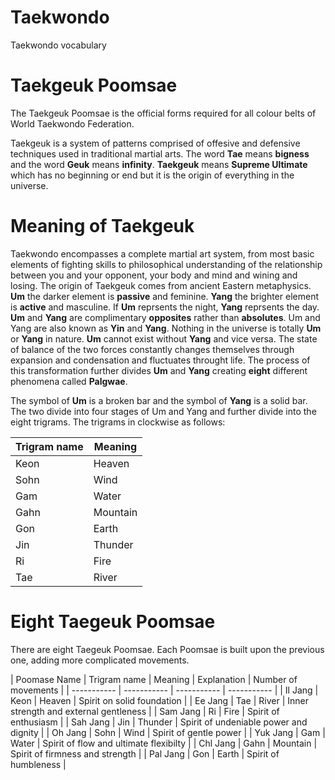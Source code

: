 # Taekwondo
Taekwondo vocabulary

# Taekgeuk Poomsae
The Taekgeuk Poomsae is the official forms required for all colour belts of World Taekwondo Federation.

Taekgeuk is a system of patterns comprised of offesive and defensive techniques used in traditional martial arts. 
The word **Tae** means **bigness** and the word **Geuk** means **infinity**. **Taekgeuk** means **Supreme Ultimate** which has no beginning or end but it is the origin of everything in the universe.

# Meaning of Taekgeuk
Taekwondo encompasses a complete martial art system, from most basic elements of fighting skills to philosophical understanding of the relationship between you and your opponent, your body and mind and wining and losing. The origin of Taekgeuk comes from ancient Eastern metaphysics. **Um** the darker element is **passive** and feminine. **Yang** the brighter element is **active** and masculine. If **Um** reprsents the night, **Yang** reprsents the day. **Um** and **Yang** are complimentary **opposites** rather than **absolutes**. Um and Yang are also known as **Yin** and **Yang**. Nothing in the universe is totally **Um** or **Yang** in nature. **Um** cannot exist without **Yang** and vice versa. The state of balance of the two forces constantly changes themselves through expansion and condensation and fluctuates throught life. The process of this transformation further divides **Um** and **Yang** creating **eight** different phenomena called **Palgwae**. 

The symbol of **Um** is a broken bar and the symbol of **Yang** is a solid bar. The two divide into four stages of Um and Yang and further divide into the eight trigrams. The trigrams in clockwise as follows: 

| Trigram name | Meaning |
| ----------- | ----------- |
| Keon | Heaven |
| Sohn | Wind |
| Gam | Water |
| Gahn | Mountain |
| Gon | Earth |
| Jin | Thunder |
| Ri | Fire |
| Tae | River |

# Eight Taegeuk Poomsae
There are eight Taegeuk Poomsae. Each Poomsae is built upon the previous one, adding more complicated movements. 

| Poomase Name | Trigram name | Meaning | Explanation | Number of movements |
| ----------- | ----------- | ----------- | ----------- |
| Il Jang | Keon | Heaven | Spirit on solid foundation |
| Ee Jang | Tae | River | Inner strength and external gentleness |
| Sam Jang | Ri | Fire | Spirit of enthusiasm  |
| Sah Jang | Jin | Thunder | Spirit of undeniable power and dignity |
| Oh Jang | Sohn | Wind | Spirit of gentle power |
| Yuk Jang | Gam | Water | Spirit of flow and ultimate flexibilty |
| Chl Jang | Gahn | Mountain | Spirit of firmness and strength |
| Pal Jang | Gon | Earth | Spirit of humbleness |




